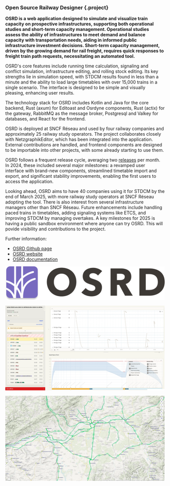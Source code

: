 ### Open Source Railway Designer {.project}

**OSRD is a web application designed to simulate and visualize train capacity on prospective infrastructures, supporting both operational studies and short-term capacity management. Operational studies assess the ability of infrastructures to meet demand and balance capacity with transportation needs, aiding in informed public infrastructure investment decisions. Short-term capacity management, driven by the growing demand for rail freight, requires quick responses to freight train path requests, necessitating an automated tool.**

OSRD's core features include running time calculation, signaling and conflict simulation, infrastructure editing, and rolling stock editing. Its key strengths lie in simulation speed, with STDCM results found in less than a minute and the ability to load large timetables with over 15,000 trains in a single scenario. The interface is designed to be simple and visually pleasing, enhancing user results.

The technology stack for OSRD includes Kotlin and Java for the core backend, Rust (axum) for Editoast and Osrdyne components, Rust (actix) for the gateway, RabbitMQ as the message broker, Postgresql and Valkey for databases, and React for the frontend.

OSRD is deployed at SNCF Réseau and used by four railway companies and approximately 25 railway study operators. The project collaborates closely with NetzgraphikEditor, which has been integrated into the application. External contributions are handled, and frontend components are designed to be importable into other projects, with some already starting to use them.

OSRD follows a frequent release cycle, averaging two [releases](https://github.com/OpenRailAssociation/osrd/releases) per month. In 2024, these included several major milestones: a revamped user interface with brand-new components, streamlined timetable import and export, and significant stability improvements, enabling the first users to access the application.

Looking ahead, OSRD aims to have 40 companies using it for STDCM by the end of March 2025, with more railway study operators at SNCF Réseau adopting the tool. There is also interest from several infrastructure managers other than SNCF Réseau. Future enhancements include handling paced trains in timetables, adding signaling systems like ETCS, and improving STDCM by managing overtakes. A key milestones for 2025 is having a public sandbox environment where anyone can try OSRD. This will povide visibility and contributions to the project.

Further information:

* [OSRD Github page](https://github.com/OpenRailAssociation/osrd)
* [OSRD website](https://osrd.fr/en/)
* [OSRD documentation](https://osrd.fr/en/docs/)

![OSRD Logo](https://raw.githubusercontent.com/OpenRailAssociation/osrd/refs/heads/dev/assets/branding/osrd_small.svg)

![OSRD Scenario](images/osrd_scenario.webp)

![OSRD Map](images/osrd_map.webp)

